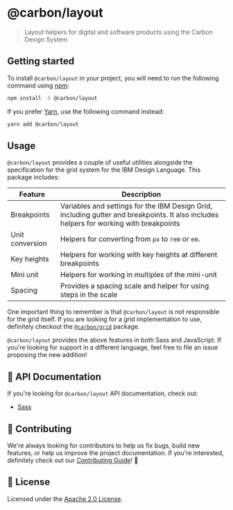 # @carbon/layout

> Layout helpers for digital and software products using the Carbon Design
> System

## Getting started

To install `@carbon/layout` in your project, you will need to run the following
command using [npm](https://www.npmjs.com/):

```bash
npm install -S @carbon/layout
```

If you prefer [Yarn](https://yarnpkg.com/en/), use the following command
instead:

```bash
yarn add @carbon/layout
```

## Usage

`@carbon/layout` provides a couple of useful utilities alongside the
specification for the grid system for the IBM Design Language. This package
includes:

| Feature         | Description                                                                                                                             |
| --------------- | --------------------------------------------------------------------------------------------------------------------------------------- |
| Breakpoints     | Variables and settings for the IBM Design Grid, including gutter and breakpoints. It also includes helpers for working with breakpoints |
| Unit conversion | Helpers for converting from `px` to `rem` or `em`.                                                                                      |
| Key heights     | Helpers for working with key heights at different breakpoints                                                                           |
| Mini unit       | Helpers for working in multiples of the mini-unit                                                                                       |
| Spacing         | Provides a spacing scale and helper for using steps in the scale                                                                        |

One important thing to remember is that `@carbon/layout` is not responsible for
the grid itself. If you are looking for a grid implementation to use, definitely
checkout the [`@carbon/grid`](../grid) package.

`@carbon/layout` provides the above features in both Sass and JavaScript. If
you're looking for support in a different language, feel free to file an issue
proposing the new addition!

## 📖 API Documentation

If you're looking for `@carbon/layout` API documentation, check out:

-   [Sass](./docs/sass.md)

## 🙌 Contributing

We're always looking for contributors to help us fix bugs, build new features,
or help us improve the project documentation. If you're interested, definitely
check out our [Contributing Guide](/.github/CONTRIBUTING.md)! 👀

## 📝 License

Licensed under the [Apache 2.0 License](/LICENSE).

